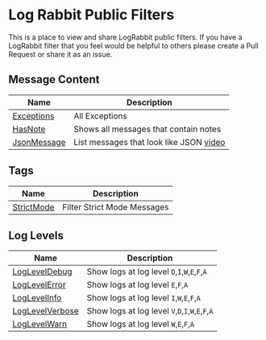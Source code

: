 # Log Rabbit Public Filters

This is a place to view and share LogRabbit public filters. If you have a LogRabbit filter that you feel would be helpful to others please create a Pull Request or share it as an issue.


## Message Content

| Name | Description | 
|---|---|
| [Exceptions](filters/Exceptions.filters) | All Exceptions |
| [HasNote](filters/HasNote.filters)| Shows all messages that contain notes|
| [JsonMessage](filters/JsonMessage.filters) | List messages that look like JSON [video](https://www.youtube.com/watch?v=HeildKynnuc) |


## Tags

| Name | Description | 
|---|---|
| [StrictMode](filters/StrictMode.filters) | Filter Strict Mode Messages |


## Log Levels

| Name | Description | 
|---|---|
| [LogLevelDebug](filters/LogLevelDebug.filters) | Show logs at log level `D`,`I`,`W`,`E`,`F`,`A` |
| [LogLevelError](filters/LogLevelError.filters) | Show logs at log level `E`,`F`,`A`|
| [LogLevelInfo](filters/LogLevelInfo.filters) | Show logs at log level `I`,`W`,`E`,`F`,`A`|
| [LogLevelVerbose](filters/LogLevelVerbose.filters) | Show logs at log level `V`,`D`,`I`,`W`,`E`,`F`,`A`|
| [LogLevelWarn](filters/LogLevelWarn.filters) | Show logs at log level `W`,`E`,`F`,`A`|

